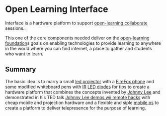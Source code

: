 # Open Learning Interface

Interface is a hardware platform to support [open-learning collaborate](//github.com/open-learning/collaborate) sessions..

This one of the core components needed deliver on the [open-learning foundation](//github.com/open-learning/foundation)s goals on enabling technologies to provide learning to anywhere in the world where you can find internet, a place to gather and students who want to learn.

## Summary

The basic idea is to marry a small [led projector](http://lmgtfy.com/?q=led+projector) with a [FireFox phone](https://www.mozilla.org/en-US/firefox/os/devices/) and some modified whiteboard pens with [IR](http://en.wikipedia.org/wiki/Infrared) [LED diodes](http://en.wikipedia.org/wiki/Light-emitting_diode) for tips to create a hardware platform that combines the concepts invented by [Johnny Lee](http://johnnylee.net/) and demonstrated in his TED talk [Johnny Lee demos wii remote hacks](http://www.ted.com/talks/johnny_lee_demos_wii_remote_hacks?language=en) with cheap mobile and projection hardware and a flexible and siple [mobile os](//github.com/jan-os/janos) to create a platform to deliver telepresence for the purpose of learning.
